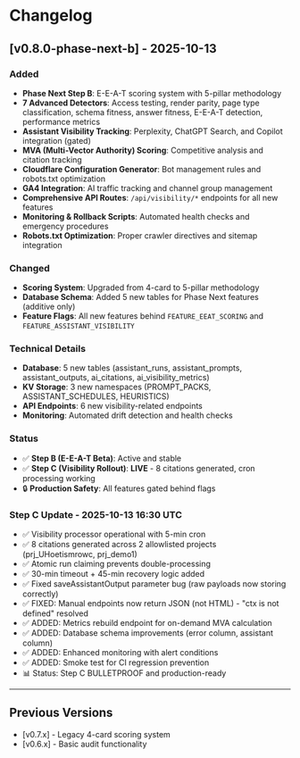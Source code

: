 # Changelog

## [v0.8.0-phase-next-b] - 2025-10-13

### Added
- **Phase Next Step B**: E-E-A-T scoring system with 5-pillar methodology
- **7 Advanced Detectors**: Access testing, render parity, page type classification, schema fitness, answer fitness, E-E-A-T detection, performance metrics
- **Assistant Visibility Tracking**: Perplexity, ChatGPT Search, and Copilot integration (gated)
- **MVA (Multi-Vector Authority) Scoring**: Competitive analysis and citation tracking
- **Cloudflare Configuration Generator**: Bot management rules and robots.txt optimization
- **GA4 Integration**: AI traffic tracking and channel group management
- **Comprehensive API Routes**: `/api/visibility/*` endpoints for all new features
- **Monitoring & Rollback Scripts**: Automated health checks and emergency procedures
- **Robots.txt Optimization**: Proper crawler directives and sitemap integration

### Changed
- **Scoring System**: Upgraded from 4-card to 5-pillar methodology
- **Database Schema**: Added 5 new tables for Phase Next features (additive only)
- **Feature Flags**: All new features behind `FEATURE_EEAT_SCORING` and `FEATURE_ASSISTANT_VISIBILITY`

### Technical Details
- **Database**: 5 new tables (assistant_runs, assistant_prompts, assistant_outputs, ai_citations, ai_visibility_metrics)
- **KV Storage**: 3 new namespaces (PROMPT_PACKS, ASSISTANT_SCHEDULES, HEURISTICS)
- **API Endpoints**: 6 new visibility-related endpoints
- **Monitoring**: Automated drift detection and health checks

### Status
- ✅ **Step B (E-E-A-T Beta)**: Active and stable
- ✅ **Step C (Visibility Rollout)**: **LIVE** - 8 citations generated, cron processing working
- 🔒 **Production Safety**: All features gated behind flags

### Step C Update - 2025-10-13 16:30 UTC
- ✅ Visibility processor operational with 5-min cron
- ✅ 8 citations generated across 2 allowlisted projects (prj_UHoetismrowc, prj_demo1)
- ✅ Atomic run claiming prevents double-processing
- ✅ 30-min timeout + 45-min recovery logic added
- ✅ Fixed saveAssistantOutput parameter bug (raw payloads now storing correctly)
- ✅ FIXED: Manual endpoints now return JSON (not HTML) - "ctx is not defined" resolved
- ✅ ADDED: Metrics rebuild endpoint for on-demand MVA calculation
- ✅ ADDED: Database schema improvements (error column, assistant column)
- ✅ ADDED: Enhanced monitoring with alert conditions
- ✅ ADDED: Smoke test for CI regression prevention
- 📊 Status: Step C BULLETPROOF and production-ready

---

## Previous Versions
- [v0.7.x] - Legacy 4-card scoring system
- [v0.6.x] - Basic audit functionality
